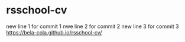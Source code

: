 # rsschool-cv
new line 1 for commit 1
nwe line 2 for commit 2
new line 3 for commit 3
https://bela-cola.github.io/rsschool-cv/
